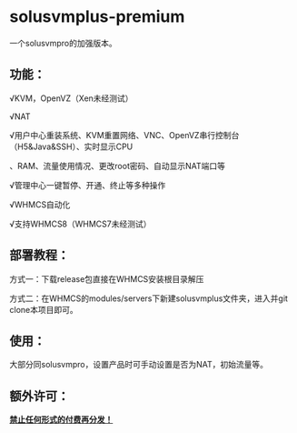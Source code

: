 # solusvmplus-premium

一个solusvmpro的加强版本。

## 功能：

√KVM，OpenVZ（Xen未经测试）

√NAT

√用户中心重装系统、KVM重置网络、VNC、OpenVZ串行控制台（H5&Java&SSH）、实时显示CPU

、RAM、流量使用情况、更改root密码、自动显示NAT端口等

<!--自动显示NAT必须基于特定NAT脚本-->

√管理中心一键暂停、开通、终止等多种操作

√WHMCS自动化

√支持WHMCS8（WHMCS7未经测试）

## 部署教程：

方式一：下载release包直接在WHMCS安装根目录解压

方式二：在WHMCS的modules/servers下新建solusvmplus文件夹，进入并git clone本项目即可。

## 使用：

大部分同solusvmpro，设置产品时可手动设置是否为NAT，初始流量等。



## **额外许可：**

**<u>禁止任何形式的付费再分发！</u>**

